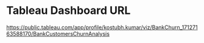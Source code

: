# Tableau Dashboard URL
https://public.tableau.com/app/profile/kostubh.kumar/viz/BankChurn_17127163588170/BankCustomersChurnAnalysis
